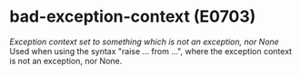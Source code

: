 # bad-exception-context (E0703)

*Exception context set to something which is not an exception, nor None*
Used when using the syntax "raise ... from ...", where the exception
context is not an exception, nor None.
